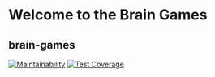 # Welcome to the Brain Games
  
## brain-games

[![Maintainability](https://api.codeclimate.com/v1/badges/a05219d2473128330ad1/maintainability)](https://codeclimate.com/github/FineFreddy/project-lvl1-s308/maintainability)
[![Test Coverage](https://api.codeclimate.com/v1/badges/a05219d2473128330ad1/test_coverage)](https://codeclimate.com/github/FineFreddy/project-lvl1-s308/test_coverage)
